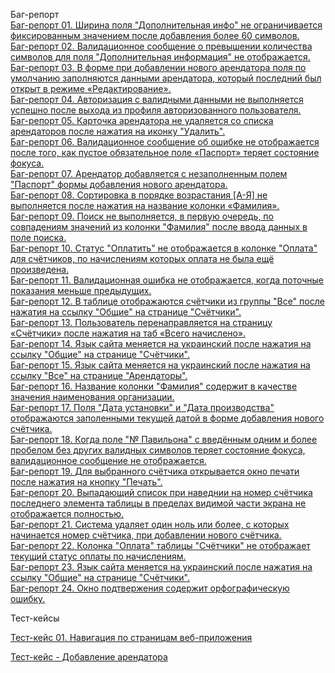 Баг-репорт<br>
<a href="https://docs.google.com/spreadsheets/d/1Oc47lnjxxzDf5F_vPyHhOcRTEVVmdBclDH3vcQwWeGQ/edit?usp=share_link">Баг-репорт 01. Ширина поля "Дополнительная инфо" не ограничивается фиксированным значением после добавления более 60 символов.</a><br>
<a href="https://docs.google.com/spreadsheets/d/11fUaaXwuyOutQTC6nF-wPUJI4KZr2w4dQw3kt0aFn38/edit?usp=share_link">Баг-репорт 02. Валидационное сообщение о превышении количества символов для поля "Дополнительная информация" не отображается.</a><br>
<a href="https://docs.google.com/spreadsheets/d/1ps-4y5tB_cu87pz8Z6sOwjWqCGnNaxl5vkU8rd0U05c/edit?usp=share_link">Баг-репорт 03. В форме при добавлении нового арендатора поля по умолчанию заполняются данными арендатора, который последний был открыт в режиме «Редактирование».</a><br>
<a href="https://docs.google.com/spreadsheets/d/1TZHa4qKLyXBydT2x-Sga0Vmcyv0B2mx0DV1Z7GgFbBc/edit?usp=share_link">Баг-репорт 04. Авторизация с валидными данными не выполняется успешно после выхода из профиля авторизованного пользователя.</a><br>
<a href="https://docs.google.com/spreadsheets/d/1fIw0L5n3GM8ND2GxdP3p2JL3hMPeBXPVAx0AQTfNROQ/edit?usp=share_link">Баг-репорт 05. Карточка арендатора не удаляется со списка арендаторов после нажатия на иконку "Удалить".</a><br>
<a href="https://docs.google.com/spreadsheets/d/1_K-dXSl6KN5uFvdbNrMzornEZMg5E0yYXPFadbI1cKE/edit?usp=share_link">Баг-репорт 06. Валидационное сообщение об ошибке не отображается после того, как пустое обязательное поле «Паспорт» теряет состояние фокуса.</a><br>
<a href="https://docs.google.com/spreadsheets/d/1lBFraRWNeZjDojFkNeuGnTvN6j3h9gcB59BImCFQsF8/edit?usp=share_link">Баг-репорт 07. Арендатор добавляется с незаполненным полем "Паспорт" формы добавления нового арендатора.</a><br>
<a href="https://docs.google.com/spreadsheets/d/1Rzhs42PpNLZdeQSRaw4GZ0_HMn2wW-8h_6cinlKZpps/edit?usp=share_link">Баг-репорт 08. Сортировка в порядке возрастания [A-Я] не выполняется после нажатия на название колонки «Фамилия».</a><br>
<a href="https://docs.google.com/spreadsheets/d/1HAZzXbSSk4UgVA3vfYMonCdPuD80TR9jGg0_EzssXtY/edit?usp=share_link">Баг-репорт 09. Поиск не выполняется, в первую очередь, по совпадениям значений из колонки "Фамилия" после ввода данных в поле поиска.</a><br>
<a href="https://docs.google.com/spreadsheets/d/15LyYfl6LLHn1JY-uKU8MXKN57dJDnSK4oSXbDCvSedE/edit?usp=share_link">Баг-репорт 10. Статус "Оплатить" не отображается в колонке "Оплата" для счётчиков, по начислениям которых оплата не была ещё произведена.</a><br>
<a href="https://docs.google.com/spreadsheets/d/1sKhXen-kUGahy8B-55UkH7C8MDEU4LLpfwwM8DcEc-o/edit?usp=share_link">Баг-репорт 11. Валидационная ошибка не отображается, когда поточные показания меньше предыдущих.</a><br>
<a href="https://docs.google.com/spreadsheets/d/1ji8D1-2_tTaHwHVPyDQYVFZKZQhQYGawpNHCysLYcek/edit?usp=share_link">Баг-репорт 12. В таблице отображаются счётчики из группы "Все" после нажатия на ссылку "Общие" на странице "Счётчики".</a><br>
<a href="https://docs.google.com/spreadsheets/d/1n6zwjf-L2tSIvKmYv1t3dt6jX9L_EQcq-r3WADbf8Ns/edit?usp=share_link">Баг-репорт 13. Пользователь перенаправляется на страницу «Счётчики» после нажатия на таб «Всего начислено».</a><br>
<a href="https://docs.google.com/spreadsheets/d/17I07fqFHOzcrDPnPXy2hrrBn8jYpPZuWVC70qBMw3Qc/edit?usp=share_link">Баг-репорт 14. Язык сайта меняется на украинский после нажатия на ссылку "Общие" на странице "Счётчики".</a><br>
<a href="https://docs.google.com/spreadsheets/d/1mdkRYDPcZpeUEIBa45N9fKsYhd0Kc4rh9DnL09lRKa8/edit?usp=share_link">Баг-репорт 15. Язык сайта меняется на украинский после нажатия на ссылку "Все" на странице "Арендаторы".</a><br>
<a href="https://docs.google.com/spreadsheets/d/1gApbqPnx2eX186XE_2hei3xdvg5rK5cpWi4DYTtjf6Q/edit?usp=share_link">Баг-репорт 16. Название колонки "Фамилия" содержит в качестве значения наименования организации.</a><br>
<a href="https://docs.google.com/spreadsheets/d/1Ihzh1DcjClSrXnwADd87MKbHxgc15AAkXyH0qGnsVp8/edit?usp=share_link">Баг-репорт 17. Поля "Дата установки" и "Дата производства" отображаются заполенными текущей датой в форме добавления нового счётчика.</a><br>
<a href="https://docs.google.com/spreadsheets/d/1Mv2mY9hbWDSlGGjgFNGqjdRMM87qUOtzmdZQoHYzZVo/edit?usp=share_link">Баг-репорт 18. Когда поле "№ Павильона" с введённым одним и более пробелом без других валидных символов теряет состояние фокуса, валидационное сообщение не отображается.</a><br>
<a href="https://docs.google.com/spreadsheets/d/1IAAe-eJeuPjfgPycPKT6zQfwRwizTdg0-pO7dV30v9A/edit?usp=share_link">Баг-репорт 19. Для выбранного счётчика открывается окно печати после нажатия на кнопку "Печать".</a><br>
<a href="https://docs.google.com/spreadsheets/d/1KbqoZadWrUS_OcefLLHQoHL5WvYku31UJKkMpmRTAK8/edit?usp=drive_link">Баг-репорт 20. Выпадающий список при наведнии на номер счётчика последнего элемента таблицы в пределах видимой части экрана не отображается полностью. </a><br>
<a href="https://docs.google.com/spreadsheets/d/16A2d2C7iH_RGuFK1Em2ZC5_QUWdVzIz5Cbqmw62wHwQ/edit?usp=drive_link">Баг-репорт 21. Система удаляет один ноль или более, с которых начинается номер счётчика, при добавлении нового счётчика.</a><br>
<a href="https://docs.google.com/spreadsheets/d/1hoZCIMv-klckWRvcDRv0TnBmWc9lSEudVO9AqCM3tvs/edit?usp=drive_link">Баг-репорт 22. Колонка "Оплата" таблицы "Счётчики" не отображает текущий статус оплаты по начислениям. </a><br>
<a href="https://docs.google.com/spreadsheets/d/1HOenPffRRWhguX9D-ad81AWywdFAqKjJAFzZcK7Ijgw/edit?usp=drive_link">Баг-репорт 23. Язык сайта меняется на украинский после нажатия на ссылку "Общие" на странице "Счётчики".</a><br>
<a href="https://docs.google.com/spreadsheets/d/18KzIb2efv40cWUDsLv0cPV9u-Uww9EzQINjRFW7QjOk/edit?usp=drive_link">Баг-репорт 24. Окно подтвержения содержит орфографическую ошибку.</a><br>



Тест-кейсы<br>

<a href="https://docs.google.com/spreadsheets/d/1hib8LpEAOr4gmSsq7upmK-Vmk9yh3P2U/edit#gid=2141974348">Тест-кейс 01. Навигация по страницам веб-приложения</a>

<a href="https://docs.google.com/spreadsheets/d/1t2ycTAZHLR3j_cuQvnG9Y6CsbZ3t41GG/edit?usp=share_link&ouid=102064553302234595178&rtpof=true&sd=true">Тест-кейс - Добавление арендатора</a>

